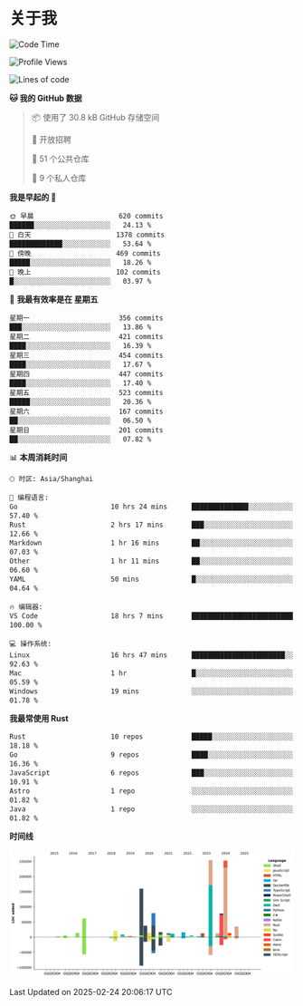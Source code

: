 # 关于我

<!--START_SECTION:waka-->
![Code Time](http://img.shields.io/badge/Code%20Time-3%2C488%20hrs%2016%20mins-blue)

![Profile Views](http://img.shields.io/badge/%E4%B8%AA%E4%BA%BA%E8%B5%84%E6%96%99%E8%A7%82%E7%9C%8B%E6%AC%A1%E6%95%B0-0-blue)

![Lines of code](https://img.shields.io/badge/%E4%BB%8E%E3%80%8CHello%20World%E3%80%8D%E8%B5%B7%E6%88%91%E5%B7%B2%E7%BB%8F%E5%86%99%E4%BA%86-1.1%20million%20%E8%A1%8C%E4%BB%A3%E7%A0%81-blue)

**🐱 我的 GitHub 数据** 

> 📦  使用了 30.8 kB GitHub 存储空间 
 > 
> 💼 开放招聘
 > 
> 📜 51 个公共仓库 
 > 
> 🔑 9 个私人仓库 
 > 
**我是早起的 🐤** 

```text
🌞 早晨                     620 commits         ██████░░░░░░░░░░░░░░░░░░░   24.13 % 
🌆 白天                     1378 commits        █████████████░░░░░░░░░░░░   53.64 % 
🌃 傍晚                     469 commits         █████░░░░░░░░░░░░░░░░░░░░   18.26 % 
🌙 晚上                     102 commits         █░░░░░░░░░░░░░░░░░░░░░░░░   03.97 % 
```
📅 **我最有效率是在 星期五** 

```text
星期一                      356 commits         ███░░░░░░░░░░░░░░░░░░░░░░   13.86 % 
星期二                      421 commits         ████░░░░░░░░░░░░░░░░░░░░░   16.39 % 
星期三                      454 commits         ████░░░░░░░░░░░░░░░░░░░░░   17.67 % 
星期四                      447 commits         ████░░░░░░░░░░░░░░░░░░░░░   17.40 % 
星期五                      523 commits         █████░░░░░░░░░░░░░░░░░░░░   20.36 % 
星期六                      167 commits         ██░░░░░░░░░░░░░░░░░░░░░░░   06.50 % 
星期日                      201 commits         ██░░░░░░░░░░░░░░░░░░░░░░░   07.82 % 
```


📊 **本周消耗时间** 

```text
🕑︎ 时区: Asia/Shanghai

💬 编程语言: 
Go                       10 hrs 24 mins      ██████████████░░░░░░░░░░░   57.40 % 
Rust                     2 hrs 17 mins       ███░░░░░░░░░░░░░░░░░░░░░░   12.66 % 
Markdown                 1 hr 16 mins        ██░░░░░░░░░░░░░░░░░░░░░░░   07.03 % 
Other                    1 hr 11 mins        ██░░░░░░░░░░░░░░░░░░░░░░░   06.60 % 
YAML                     50 mins             █░░░░░░░░░░░░░░░░░░░░░░░░   04.64 % 

🔥 编辑器: 
VS Code                  18 hrs 7 mins       █████████████████████████   100.00 % 

💻 操作系统: 
Linux                    16 hrs 47 mins      ███████████████████████░░   92.63 % 
Mac                      1 hr                █░░░░░░░░░░░░░░░░░░░░░░░░   05.59 % 
Windows                  19 mins             ░░░░░░░░░░░░░░░░░░░░░░░░░   01.78 % 
```

**我最常使用 Rust** 

```text
Rust                     10 repos            █████░░░░░░░░░░░░░░░░░░░░   18.18 % 
Go                       9 repos             ████░░░░░░░░░░░░░░░░░░░░░   16.36 % 
JavaScript               6 repos             ███░░░░░░░░░░░░░░░░░░░░░░   10.91 % 
Astro                    1 repo              ░░░░░░░░░░░░░░░░░░░░░░░░░   01.82 % 
Java                     1 repo              ░░░░░░░░░░░░░░░░░░░░░░░░░   01.82 % 
```



**时间线**

![Lines of Code chart](https://raw.githubusercontent.com/catusax/catusax/master/assets/bar_graph.png)


 Last Updated on 2025-02-24 20:06:17 UTC
<!--END_SECTION:waka-->
